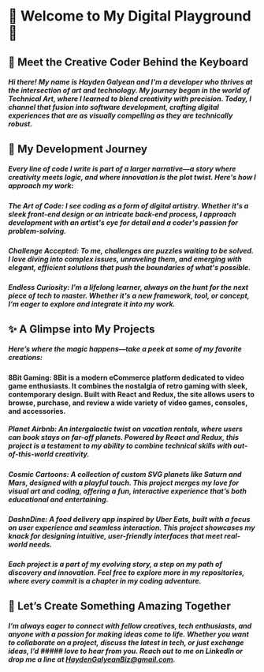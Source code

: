 # 🌌 Welcome to My Digital Playground 🌌
## 👋 Meet the Creative Coder Behind the Keyboard
##### Hi there! My name is Hayden Galyean and I'm a developer who thrives at the intersection of art and technology. My journey began in the world of Technical Art, where I learned to blend creativity with precision. Today, I channel that fusion into software development, crafting digital experiences that are as visually compelling as they are technically robust.

## 🌱 My Development Journey
##### Every line of code I write is part of a larger narrative—a story where creativity meets logic, and where innovation is the plot twist. Here's how I approach my work:

##### The Art of Code: I see coding as a form of digital artistry. Whether it's a sleek front-end design or an intricate back-end process, I approach development with an artist's eye for detail and a coder's passion for problem-solving.

##### Challenge Accepted: To me, challenges are puzzles waiting to be solved. I love diving into complex issues, unraveling them, and emerging with elegant, efficient solutions that push the boundaries of what's possible.

##### Endless Curiosity: I’m a lifelong learner, always on the hunt for the next piece of tech to master. Whether it's a new framework, tool, or concept, I’m eager to explore and integrate it into my work.

## ✨ A Glimpse into My Projects
##### Here’s where the magic happens—take a peek at some of my favorite creations:

#### 8Bit Gaming: 8Bit is a modern eCommerce platform dedicated to video game enthusiasts. It combines the nostalgia of retro gaming with sleek, contemporary design. Built with React and Redux, the site allows users to browse, purchase, and review a wide variety of video games, consoles, and accessories.

##### Planet Airbnb: An intergalactic twist on vacation rentals, where users can book stays on far-off planets. Powered by React and Redux, this project is a testament to my ability to combine technical skills with out-of-this-world creativity.

##### Cosmic Cartoons: A collection of custom SVG planets like Saturn and Mars, designed with a playful touch. This project merges my love for visual art and coding, offering a fun, interactive experience that’s both educational and entertaining.

##### DashnDine: A food delivery app inspired by Uber Eats, built with a focus on user experience and seamless interaction. This project showcases my knack for designing intuitive, user-friendly interfaces that meet real-world needs.

##### Each project is a part of my evolving story, a step on my path of discovery and innovation. Feel free to explore more in my repositories, where every commit is a chapter in my coding adventure.

## 🤝 Let’s Create Something Amazing Together
##### I’m always eager to connect with fellow creatives, tech enthusiasts, and anyone with a passion for making ideas come to life. Whether you want to collaborate on a project, discuss the latest in tech, or just exchange ideas, I’d ##### love to hear from you. Reach out to me on LinkedIn or drop me a line at HaydenGalyeanBiz@gmail.com.
